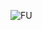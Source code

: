 ![FU]([https://octodex.github.com/images/yaktocat.png](https://i.ytimg.com/vi/gJht0PzuAyA/mqdefault.jpg))
